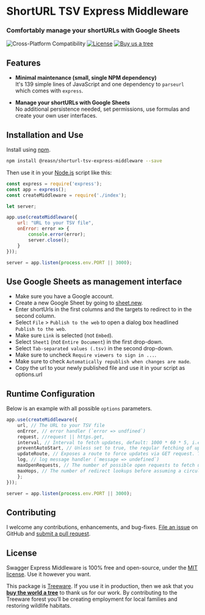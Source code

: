 ShortURL TSV Express Middleware
===============================
### Comfortably manage your shortURLs with Google Sheets

![Cross-Platform Compatibility](https://apitools.dev/img/badges/os-badges.svg)
[![License](https://img.shields.io/github/license/reasn/shorturl-tsv-express-middleware)](LICENSE)
[![Buy us a tree](https://img.shields.io/badge/Treeware-%F0%9F%8C%B3-lightgreen)](https://plant.treeware.earth/reasn/shorturl-tsv-express-middleware)

Features
--------------------------
- **Minimal maintenance (small, single NPM dependency)** <br>
It's 139 simple lines of JavaScript and one dependency to `parseurl` which comes with `express`.

- **Manage your shortURLs with Google Sheets**<br>
No additional persistence needed, set permissions, use formulas and create your own user interfaces.

Installation and Use
--------------------------
Install using [npm](https://docs.npmjs.com/about-npm/).

```bash
npm install @reasn/shorturl-tsv-express-middleware --save
```
Then use it in your [Node.js](http://nodejs.org/) script like this:

```javascript
const express = require('express');
const app = express();  
const createMiddleware = require('./index');

let server;

app.use(createMiddleware({
    url: "URL to your TSV file",
    onError: error => {
        console.error(error);
        server.close();
    }
}));

server = app.listen(process.env.PORT || 3000);

```

Use Google Sheets as management interface
--------------------------
* Make sure you have a Google account.
* Create a new Google Sheet by going to [sheet.new](https://sheet.new).
* Enter shortUrls in the first columns and the targets to redirect to in the second column.
* Select `File` > `Publish to the web` to open a dialog box headlined `Publish to the web`.
* Make sure `Link` is selected (not `Embed`).
* Select `Sheet1` (not `Entire Document`) in the first drop-down.
* Select `Tab-separated values (.tsv)` in the second drop-down.
* Make sure to uncheck `Require viewers to sign in ...`.
* Make sure to check `Automatically republish when changes are made`.
* Copy the url to your newly published file and use it in your script as options.url

Runtime Configuration
--------------------------

Below is an example with all possible `options` parameters.

```javascript
app.use(createMiddleware({
    url, // The URL to your TSV file
    onError, // error handler (`error => undfined`)
    request, //request || https.get,
    interval, // Interval to fetch updates, default: 1000 * 60 * 5, i.e. 5 minutes
    preventAutoStart, // Unless set to true, the regular fetching of updates is starts when invoking createMiddleware(), default: false
    updateRoute, // Exposes a route to force updates via GET request. This can be used for a reflected (D)DOS. Check whether that's a threat before using.
    log, // log message handler (`message => undefined`)
    maxOpenRequests, // The number of possible open requests to fetch updates, default: 5
    maxHops, // The number of redirect lookups before assuming a circular redirect, default: 50
    };
}));

server = app.listen(process.env.PORT || 3000);

```


Contributing
--------------------------
I welcome any contributions, enhancements, and bug-fixes.  [File an issue](https://github.com/reasn/shorturl-tsv-express-middleware/issues) on GitHub and [submit a pull request](https://github.com/reasn/shorturl-tsv-express-middleware/pulls).

License
--------------------------
Swagger Express Middleware is 100% free and open-source, under the [MIT license](LICENSE). Use it however you want.

This package is [Treeware](http://treeware.earth). If you use it in production, then we ask that you [**buy the world a tree**](https://plant.treeware.earth/reasn/shorturl-tsv-express-middleware) to thank us for our work. By contributing to the Treeware forest you’ll be creating employment for local families and restoring wildlife habitats.

